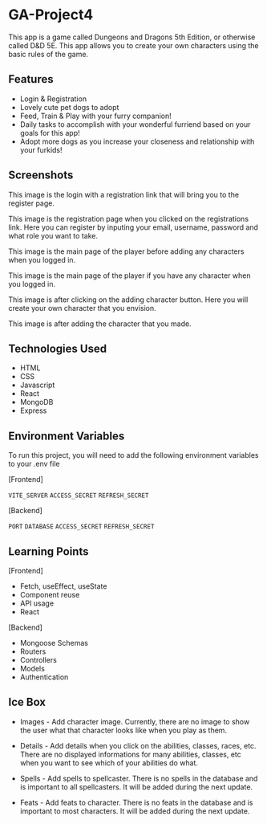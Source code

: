 # GA-Project4

This app is a game called Dungeons and Dragons 5th Edition, or otherwise called D&D 5E. This app allows you to create your own characters using the basic rules of the game.

## Features

- Login & Registration
- Lovely cute pet dogs to adopt
- Feed, Train & Play with your furry companion!
- Daily tasks to accomplish with your wonderful furriend based on your goals for this app!
- Adopt more dogs as you increase your closeness and relationship with your furkids!

## Screenshots

This image is the login with a registration link that will bring you to the register page.

This image is the registration page when you clicked on the registrations link. Here you can register by inputing your email, username, password and what role you want to take.

This image is the main page of the player before adding any characters when you logged in.

This image is the main page of the player if you have any character when you logged in.

This image is after clicking on the adding character button. Here you will create your own character that you envision.

This image is after adding the character that you made.

## Technologies Used

- HTML
- CSS
- Javascript
- React
- MongoDB
- Express

## Environment Variables

To run this project, you will need to add the following environment variables to your .env file

[Frontend]

`VITE_SERVER`
`ACCESS_SECRET`
`REFRESH_SECRET`

[Backend]

`PORT`
`DATABASE`
`ACCESS_SECRET`
`REFRESH_SECRET`

## Learning Points

[Frontend]

- Fetch, useEffect, useState
- Component reuse
- API usage
- React

[Backend]

- Mongoose Schemas
- Routers
- Controllers
- Models
- Authentication

## Ice Box

- Images - Add character image. Currently, there are no image to show the user what that character looks like when you play as them.

- Details - Add details when you click on the abilities, classes, races, etc. There are no displayed informations for many abilities, classes, etc when you want to see which of your abilities do what.

- Spells - Add spells to spellcaster. There is no spells in the database and is important to all spellcasters. It will be added during the next update.

- Feats - Add feats to character. There is no feats in the database and is important to most characters. It will be added during the next update.
